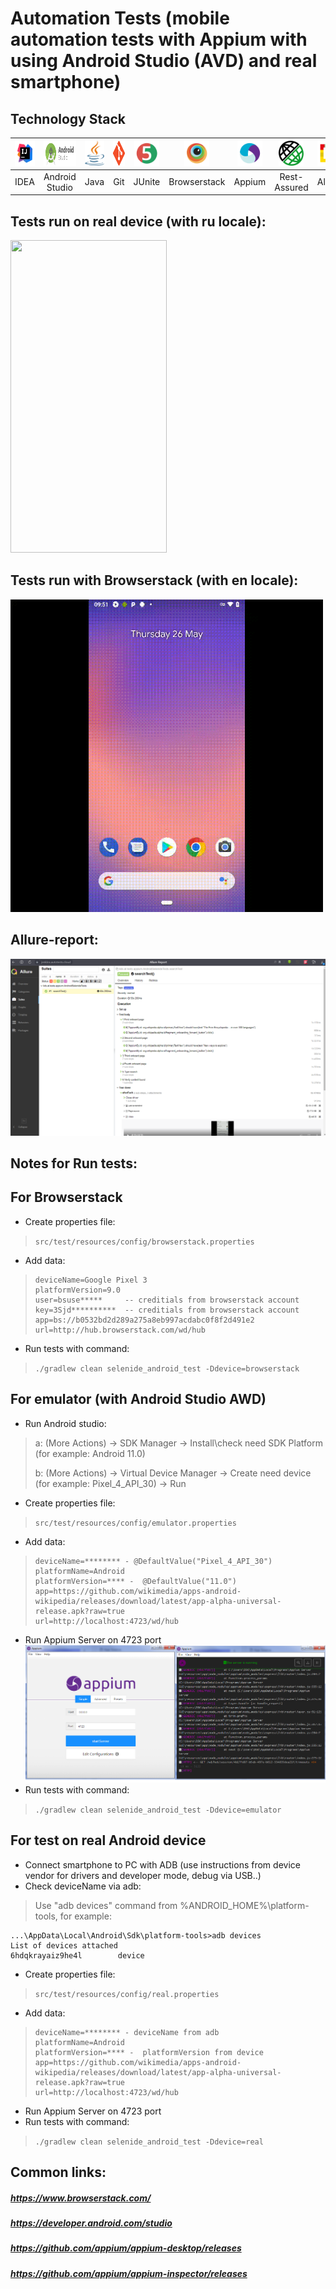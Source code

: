 # Automation Tests (mobile automation tests with Appium with using Android Studio (AVD) and real smartphone)

## Technology Stack
|<a href="https://www.jetbrains.com/idea/"><img src="images/IDEA-logo.svg" width="40" height="40"  alt="IDEA"/></a>  | <a href="https://developer.android.com/studio"><img src="images/Android_studio.webp" width="100" height="40"  alt="IDEA"/></a> | <img src="images/java-logo.svg" width="40" height="40"  alt="Java"/> | <img src="images/git-logo.svg" width="40" height="40"  alt="git-logo"/> | <img src="images/junit5-logo.svg" width="40" height="40"  alt="JUnite"/> | <img src="images/Browserstack.svg" width="40" height="40"  alt="Browserstack"/> | <img src="images/Appium.svg" width="40" height="40"  alt="Appium"/> | <img src="images/rest-assured-logo.png" width="40" height="40"  alt="Rest-Assured"/> | <img src="images/Allure_Report.svg" width="40" height="40"  alt="Allure"/> | <img src="images/Jenkins.svg" width="40" height="40"  alt="Jenkins"/> |
|:------------------------------------------------------------------------------------------------------------------:|:------------------------------------------------------------------------------------------------------------------------------:| :---------: |:---------------------------------------------------------------------------------------------------------------------:|:------------------------------------------------------------------------:|:-------------------------------------------------------------------------:|:-------------------------------------------------------------------:|:------------------------------------------------------------------------------------:|:--------------------------------------------------------------------------:|:---------------------------------------------------------------------------:|
|                                                        IDEA                                                        |                                                         Android Studio                                                         | Java |                                                          Git                                                          |                                  JUnite                                  |                               Browserstack                                |                               Appium                                |                                     Rest-Assured                                     |                                   Allure                                   |                                   Jenkins                                   |



## Tests run on real device (with ru locale):
<img src="images/Screenrecorder-2022-05-25-18-19-07-410(0).gif" width="250" height="500" />

## Tests run with Browserstack (with en locale):
<img src="images/BS_video-41b090c1c2b35c8a5d669a9f6e1f816ac6c3a174.gif" width="500" height="500" />

## Allure-report:
![image](images/Allure-report.png)

## Notes for Run tests:
## For Browserstack
* Create properties file:
> ```src/test/resources/config/browserstack.properties```
>
* Add data:
>```
>deviceName=Google Pixel 3
>platformVersion=9.0
>user=bsuse*****     -- creditials from browserstack account
>key=3Sjd**********  -- creditials from browserstack account
>app=bs://b0532bd2d289a275a8eb997acdabc0f8f2d491e2
>url=http://hub.browserstack.com/wd/hub
>```
* Run tests with command:
> ```./gradlew clean selenide_android_test -Ddevice=browserstack```
## For emulator (with Android Studio AWD)
* Run Android studio:
>a: (More Actions) -> SDK Manager -> Install\check need SDK Platform (for example: Android 11.0)
> 
>b: (More Actions) -> Virtual Device Manager -> Create need device (for example: Pixel_4_API_30) -> Run


* Create properties file:
> ```src/test/resources/config/emulator.properties```
* Add data:
>```
>deviceName=******** - @DefaultValue("Pixel_4_API_30")
>platformName=Android
>platformVersion=**** -  @DefaultValue("11.0")
>app=https://github.com/wikimedia/apps-android-wikipedia/releases/download/latest/app-alpha-universal-release.apk?raw=true
>url=http://localhost:4723/wd/hub
>```
* Run Appium Server on 4723 port
  ![image](images/Appium-server-run.png)
* Run tests with command:
> ```./gradlew clean selenide_android_test -Ddevice=emulator```

## For test on real Android device
* Connect smartphone to PC with ADB (use instructions from device vendor for drivers and developer mode, debug via USB..) 
* Check deviceName via adb:
>Use "adb devices" command from %ANDROID_HOME%\platform-tools, for example:
```
...\AppData\Local\Android\Sdk\platform-tools>adb devices
List of devices attached
6hdqkrayaiz9he4l        device
```

* Create properties file:
> ```src/test/resources/config/real.properties```
>
* Add data:
>```
>deviceName=******** - deviceName from adb
>platformName=Android
>platformVersion=**** -  platformVersion from device
>app=https://github.com/wikimedia/apps-android-wikipedia/releases/download/latest/app-alpha-universal-release.apk?raw=true
>url=http://localhost:4723/wd/hub
>```
* Run Appium Server on 4723 port
* Run tests with command:
> ```./gradlew clean selenide_android_test -Ddevice=real```

## Common links:
##### https://www.browserstack.com/
##### https://developer.android.com/studio
##### https://github.com/appium/appium-desktop/releases
##### https://github.com/appium/appium-inspector/releases



